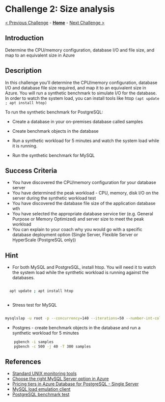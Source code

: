 # Challenge 2: Size analysis

[< Previous Challenge](./01-assessment.md) - **[Home](../README.md)** - [Next Challenge >](./03-offline-migration.md)

## Introduction

Determine the CPU/memory configuration, database I/O and file size, and map to an equivalent size in Azure

## Description

In this challenge you'll determine the CPU/memory configuration, database I/O and database file size required, and map it to an equivalent size in Azure. You will run a synthetic benchmark to simulate I/O for the database. In order to watch the system load, you can install tools like htop `(apt update ; apt install htop)`

To run the synthetic benchmark for PostgreSQL:

* Create a database in your on-premises database called samples

* Create benchmark objects in the database 

* Run a synthetic workload for 5 minutes and watch the system load while it is running. 

* Run the synthetic benchmark for MySQL


## Success Criteria

* You have discovered the CPU/memory configuration for your database server
* You have determined the peak workload - CPU, memory, disk I/O on the server during the synthetic workload test
* You have discovered the database file size of the application database wth
* You have selected the appropriate database service tier (e.g. General Purpose or Memory Optimized) and server size to meet the peak workload
* You can explain to your coach why you would go with a specific database deployment option (Single Server, Flexible Server or HyperScale (PostgreSQL only))

## Hint

* For both MySQL and PostgreSQL, install htop. You will need it to watch the system load while the synthetic workload is running against the databases.

```bash

  apt update ; apt install htop
  
```
* Stress test for MySQL

```bash

mysqlslap -u root -p --concurrency=140 --iterations=50 --number-int-cols=10 --number-char-cols=20 --auto-generate-sql

```

* Postgres - create benchmark objects in the database and run a synthetic workload for 5 minutes

```bash
    pgbench -i samples
    pgbench -c 500 -j 40 -T 300 samples
```

## References
* [Standard UNIX monitoring tools](https://sysaix.com/top-20-linux-unix-performance-monitoring-tools)
* [Choose the right MySQL Server option in Azure](https://docs.microsoft.com/en-us/azure/mysql/select-right-deployment-type)
* [Pricing tiers in Azure Database for PostgreSQL - Single Server](https://docs.microsoft.com/en-us/azure/postgresql/concepts-pricing-tiers)
* [MySQL load emulation client](https://dev.mysql.com/doc/refman/5.7/en/mysqlslap.html)
* [PostgreSQL benchmark test](https://www.postgresql.org/docs/11/pgbench.html)
